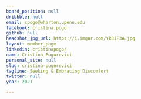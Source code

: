 ```yaml
---
board_position: null
dribbble: null
email: cpogo@wharton.upenn.edu
facebook: cristina.pogo
github: null
headshot_jpg_url: https://i.imgur.com/Yk8IF3A.jpg
layout: member_page
linkedin: cristinapogo/
name: Cristina Pogorevici
personal_site: null
slug: cristina-pogorevici
tagline: Seeking & Embracing Discomfort
twitter: null
year: 2021

---
```

